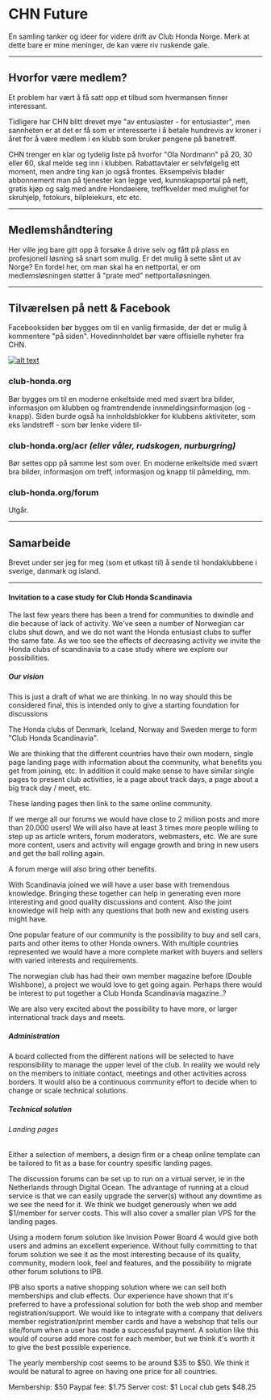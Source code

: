 # CHN Future
En samling tanker og ideer for videre drift av Club Honda Norge. Merk at dette bare er mine meninger, de kan være riv ruskende gale.

---

## Hvorfor være medlem?
Et problem har vært å få satt opp et tilbud som hvermansen finner interessant. 

Tidligere har CHN blitt drevet mye "av entusiaster - for entusiaster", men sannheten er at det er få som er interesserte i å betale hundrevis av kroner i året for å være medlem i en klubb som bruker pengene på banetreff.

CHN trenger en klar og tydelig liste på hvorfor "Ola Nordmann" på 20, 30 eller 60, skal melde seg inn i klubben. Rabattavtaler er selvfølgelig ett moment, men andre ting kan jo også frontes. Eksempelvis blader abbonnement man på tjenester kan legge ved, kunnskapsportal på nett, gratis kjøp og salg med andre Hondaeiere, treffkvelder med mulighet for skruhjelp, fotokurs, bilpleiekurs, etc etc.

---

## Medlemshåndtering
Her ville jeg bare gitt opp å forsøke å drive selv og fått på plass en profesjonell løsning så snart som mulig. Er det mulig å sette sånt ut av Norge? En fordel her, om man skal ha en nettportal, er om medlemsløsningen støtter å "prate med" nettportalløsningen.

---

## Tilværelsen på nett & Facebook
Facebooksiden bør bygges om til en vanlig firmaside, der det er mulig å kommentere "på siden". Hovedinnholdet bør være offisielle nyheter fra CHN.

[![alt text](http://s12.postimg.org/qhlejxtwp/CHN.jpg "Klikk for fullversjon")](http://postimg.org/image/qhlejxtwp/)

### club-honda.org
Bør bygges om til en moderne enkeltside med med svært bra bilder, informasjon om klubben og framtrendende innmeldingsinformasjon (og -knapp). Siden burde også ha innholdsblokker for klubbens aktiviteter, som eks landstreff - som bør lenke videre til-

### club-honda.org/acr *(eller våler, rudskogen, nurburgring)*
Bør settes opp på samme lest som over. En moderne enkeltside med svært bra bilder, informasjon om treff, informasjon og knapp til påmelding, mm.

### club-honda.org/forum
Utgår.

---

## Samarbeide
Brevet under ser jeg for meg (som et utkast til) å sende til hondaklubbene i sverige, danmark og island.

---
#### Invitation to a case study for Club Honda Scandinavia

The last few years there has been a trend for communities to dwindle and die because of lack of activity. We've seen a number of Norwegian car clubs shut down, and we do not want the Honda entusiast clubs to suffer the same fate. As we too see the effects of decreasing activity we invite the Honda clubs of scandinavia to a case study where we explore our possibilities.

##### Our vision
This is just a draft of what we are thinking. In no way should this be considered final, this is intended only to give a starting foundation for discussions

The Honda clubs of Denmark, Iceland, Norway and Sweden merge to form "Club Honda Scandinavia".

We are thinking that the different countries have their own modern, single page landing page with information about the community, what benefits you get from joining, etc. In addition it could make sense to have similar single pages to present club activities, ie a page about track days, a page about a big track day / meet, etc.

These landing pages then link to the same online community.

If we merge all our forums we would have close to 2 million posts and more than 20.000 users! We will also have at least 3 times more people willing to step up as article writers, forum moderators, webmasters, etc. We are sure more content, users and activity will engage growth and bring in new users and get the ball rolling again.

A forum merge will also bring other benefits.

With Scandinavia joined we will have a user base with tremendous knowledge. Bringing these together can help in generating even more interesting and good quality discussions and content. Also the joint knowledge will help with any questions that both new and existing users might have.

One popular feature of our community is the possibility to buy and sell cars, parts and other items to other Honda owners. With multiple countries represented we would have a more complete market with buyers and sellers with varied interests and requirements.

The norwegian club has had their own member magazine before (Double Wishbone), a project we would love to get going again. Perhaps there would be interest to put together a Club Honda Scandinavia magazine..?

We are also very excited about the possibility to have more, or larger international track days and meets.

##### Administration
A board collected from the different nations will be selected to have responsibility to manage the upper level of the club. In reality we would rely on the members to initiate contact, meetings and other activities across borders. It would also be a continuous community effort to decide when to change or scale technical solutions.

##### Technical solution

###### Landing pages
Either a selection of members, a design firm or a cheap online template can be tailored to fit as a base for country spesific landing pages.

The discussion forums can be set up to run on a virtual server, ie in the Netherlands through Digital Ocean. The advantage of running at a cloud service is that we can easily upgrade the server(s) without any downtime as we see the need for it. We think we budget generously when we add $1/member for server costs. This will also cover a smaller plan VPS for the landing pages.

Using a modern forum solution like Invision Power Board 4 would give both users and admins an excellent experience. Without fully committing to that forum solution we see it as the most interesting because of its quality, community, modern look, feel and features, and the possibility to migrate other forum solutions to IPB.

IPB also sports a native shopping solution where we can sell both memberships and club effects. Our experience have shown that it's preferred to have a professional solution for both the web shop and member registration/support. We would like to integrate with a company that delivers member registration/print member cards and have a webshop that tells our site/forum when a user has made a successful payment. A solution like this would of course add more cost for each member, but we think it's worth it to give the best possible experience.

The yearly membership cost seems to be around $35 to $50. We think it would be natural to agree on having one price for all countries.

Membership: $50
Paypal fee: $1.75
Server cost: $1
Local club gets $48.25
